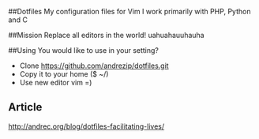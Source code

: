 ##Dotfiles
My configuration files for Vim
I work primarily with PHP, Python and C

##Mission
Replace all editors in the world! uahuahauuhauha

##Using
You would like to use in your setting?

* Clone https://github.com/andrezip/dotfiles.git
* Copy it to your home ($ ~/)
* Use new editor vim =)

## Article
http://andrec.org/blog/dotfiles-facilitating-lives/

